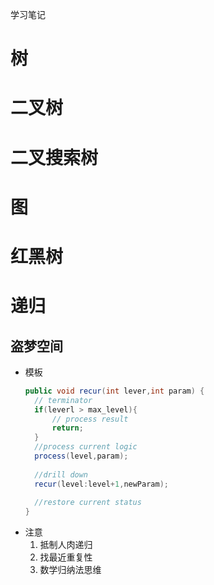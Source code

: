 学习笔记
# 树
# 二叉树
# 二叉搜索树
# 图
# 红黑树

# 递归
## 盗梦空间
   - 模板
      ```java
      public void recur(int lever,int param) {
        // terminator
        if(leverl > max_level){
            // process result
            return;
        }
        //process current logic
        process(level,param);
        
        //drill down
        recur(level:level+1,newParam);
        
        //restore current status
      }
      ```
   - 注意
     1. 抵制人肉递归
     2. 找最近重复性
     3. 数学归纳法思维
